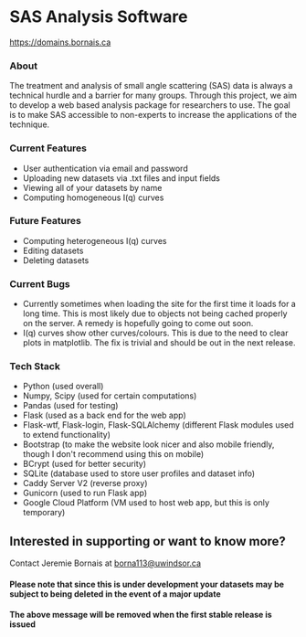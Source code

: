# SAS Analysis Software
https://domains.bornais.ca

### About
The treatment and analysis of small angle scattering (SAS) data is always a technical hurdle and a barrier for many groups. Through this project, we aim to develop a web based analysis package for researchers to use. The goal is to make SAS accessible to non-experts to increase the applications of the technique.

### Current Features
* User authentication via email and password
* Uploading new datasets via .txt files and input fields
* Viewing all of your datasets by name
* Computing homogeneous I(q) curves

### Future Features
* Computing heterogeneous I(q) curves
* Editing datasets
* Deleting datasets

### Current Bugs
* Currently sometimes when loading the site for the first time it loads for a long time. This is most likely due to objects not being cached properly on the server. A remedy is hopefully going to come out soon.
* I(q) curves show other curves/colours. This is due to the need to clear plots in matplotlib. The fix is trivial and should be out in the next release.

### Tech Stack
* Python (used overall)
* Numpy, Scipy (used for certain computations)
* Pandas (used for testing)
* Flask (used as a back end for the web app)
* Flask-wtf, Flask-login, Flask-SQLAlchemy (different Flask modules used to extend functionality)
* Bootstrap (to make the website look nicer and also mobile friendly, though I don't recommend using this on mobile)
* BCrypt (used for better security)
* SQLite (database used to store user profiles and dataset info)
* Caddy Server V2 (reverse proxy)
* Gunicorn (used to run Flask app)
* Google Cloud Platform (VM used to host web app, but this is only temporary)

## Interested in supporting or want to know more?
Contact Jeremie Bornais at borna113@uwindsor.ca

#### Please note that since this is under development your datasets may be subject to being deleted in the event of a major update
#### The above message will be removed when the first stable release is issued